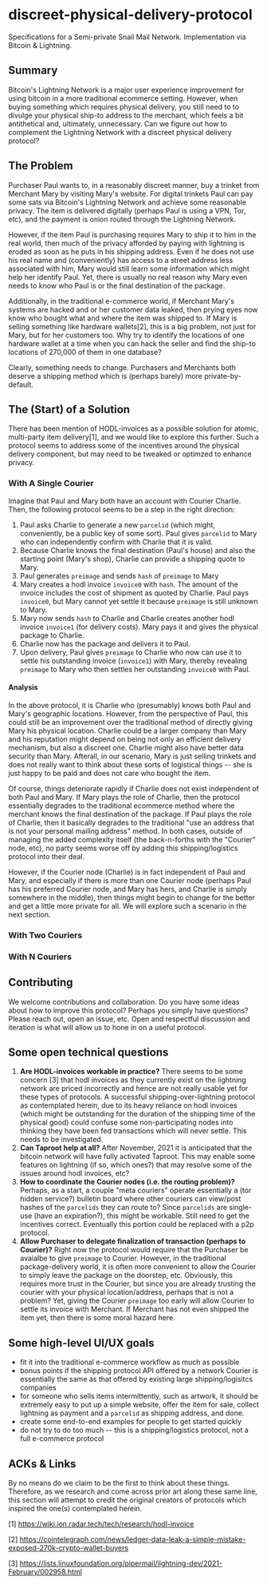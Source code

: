 # discreet-physical-delivery-protocol
Specifications for a Semi-private Snail Mail Network. Implementation via Bitcoin &amp; Lightning.

## Summary 
Bitcoin's Lightning Network is a major user experience improvement for using bitcoin in a more traditional
ecommerce setting. However, when buying something which requires physical delivery, you still need to to divulge your physical ship-to address to the merchant, which feels a bit antithetical and, ultimately, unnecessary. Can we figure out how to complement the Lightning Network with a discreet physical delivery protocol?

## The Problem
Purchaser Paul wants to, in a reasonably discreet manner, buy a trinket from 
Merchant Mary by visiting Mary's website. For digital trinkets Paul can pay some
sats via Bitcoin's Lightning Network and achieve some reasonable privacy. The item is
delivered digitally (perhaps Paul is using a VPN, Tor, etc), and the payment is onion
routed through the Lightning Network.

However, if the item Paul is purchasing requires Mary to ship it to him in the
real world, then much of the privacy afforded by paying with lightning is eroded
as soon as he puts in his shipping address. Even if he does not use his real name
and (conveniently) has access to a street address less associated with him, Mary
would still learn some information which might help her identify Paul. Yet,
there is usually no real reason why Mary even needs to know who Paul is or the 
final destination of the package.

Additionally, in the traditional e-commerce world, if Merchant Mary's systems are
hacked and or her customer data leaked, then prying eyes now know who bought
what and where the item was shipped to. If Mary is selling something like
hardware wallets[2], this is a big problem, not just for Mary, but for her
customers too. Why try to identify the locations of one hardware wallet at a
time when you can hack the seller and find the ship-to locations of 270,000 of 
them in one database?

Clearly, something needs to change. Purchasers and Merchants both deserve a
shipping method which is (perhaps barely) more private-by-default.

## The (Start) of a Solution
There has been mention of HODL-invoices as a possible solution for atomic,
multi-party item delivery[1], and we would like to explore this further. Such
a protocol seems to address some of the incentives around the physical delivery
component, but may need to be tweaked or optimzed to enhance privacy.

### With A Single Courier
Imagine that Paul and Mary both have an account with Courier Charlie. Then, the
following protocol seems to be a step in the right direction:
1.  Paul asks Charlie to generate a new `parcelid` (which might, conveniently, be a public key of some sort). Paul gives `parcelid` to Mary who can independently confirm with Charlie that it is valid.
2.  Because Charlie knows the final destination (Paul's house) and also the starting point (Mary's shop), Charlie can provide a shipping quote to Mary.
2.  Paul generates `preimage` and sends `hash` of `preimage` to Mary 
2.  Mary creates a hodl invoice `invoice0` with `hash`. The amount of the invoice includes the cost of shipment as quoted by Charlie. Paul pays `invoice0`, but Mary cannot yet settle it because `preimage` is still unknown to Mary.
3.  Mary now sends `hash` to Charlie and Charlie creates another hodl invoice `invoice1` (for delivery costs). Mary pays it and gives the physical package to Charlie.
4.  Charlie now has the package and delivers it to Paul.
5.  Upon delivery, Paul gives `preimage` to Charlie who now can use it to settle his outstanding invoice (`invoice1`) with Mary, thereby revealing `preimage` to Mary who then settles her outstanding `invoice0` with Paul.

#### Analysis
In the above protocol, it is Charlie who (presumably) knows both Paul and Mary's geographic locations. However, from the perspective of Paul, this could still be an improvement over the traditional method of directly giving Mary his physical location. Charlie could be a larger company than Mary and his reputation might depend on being not only an efficient delivery mechanism, but also a discreet one. Charlie might also have better data security than Mary. Afterall, in our scenario, Mary is just selling trinkets and does not really want to think about these sorts of logistical things -- she is just happy to be paid and does not care who bought the item.

Of course, things deteriorate rapidly if Charlie does not exist independent of both Paul and Mary. If Mary plays the role of Charlie, then the protocol essentially degrades to the traditional ecommerce method where the merchant knows the final destination of the package. If Paul plays the role of Charlie, then it basically degrades to the traditional "use an address that is not your personal mailing address" method. In both cases, outside of managing the added complexity itself (the back-n-forths with the "Courier" node, etc), no party seems worse off by adding this shipping/logistics protocol into their deal. 

However, if the Courier node (Charlie) is in fact independent of Paul and Mary, and especially if there is more than one Courier node (perhaps Paul has his preferred Courier node, and Mary has hers, and Charlie is simply somewhere in the middle), then things might begin to change for the better and get a little more private for all. We will explore such a scenario in the next section.

### With Two Couriers

### With N Couriers

## Contributing
We welcome contributions and collaboration. Do you have some ideas about how to improve this protocol? Perhaps you simply have questions? Please reach out, open an issue, etc. Open and respectful discussion and iteration is what will allow us to hone in on a useful protocol.

## Some open technical questions
1. **Are HODL-invoices workable in practice?** There seems to be some concern [3] that hodl invoices as they currently exist on the lightning network are priced incorrectly and hence are not really usable yet for these types of protocols. A successful shipping-over-lightning protocol as contemplated herein, due to its heavy reliance on hodl invoices (which might be outstanding for the duration of the shipping time of the physical good) could confuse some non-participating nodes into thinking they have been fed transactions which will never settle. This needs to be investigated.
2. **Can Taproot help at all?** After November, 2021 it is anticipated that the bitcoin network will have fully activated Taproot. This may enable some features on lightning (if so, which ones?) that may resolve some of the issues around hodl invoices, etc?
3. **How to coordinate the Courier nodes (i.e. the routing problem)?** Perhaps, as a start, a couple "meta couriers" operate essentially a (tor hidden service?) bulletin board where other couriers can view/post hashes of the `parcelids` they can route to? Since `parcelids` are single-use (have an expiration?), this might be workable. Still need to get the incentives correct. Eventually this portion could be replaced with a p2p protocol.
4. **Allow Purchaser to delegate finalization of transaction (perhaps to Courier)?** Right now the protocol would require that the Purchaser be avaialbe to give `preimage` to Courier. However, in the traditional package-delivery world, it is often more convenient to allow the Courier to simply leave the package on the doorstep, etc. Obviously, this requires more trust in the Courier, but since you are already trusting the courier with your physical location/address, perhaps that is not a problem? Yet, giving the Courier `preimage` too early will allow Courier to settle its invoice with Merchant. If Merchant has not even shipped the item yet, then there is some moral hazard here.

## Some high-level UI/UX goals
* fit it into the traditional e-commerce workflow as much as possible
* bonus points if the shipping protocol API offered by a network Courier is essentially the same as that offered by existing large shipping/logisitcs companies
* for someone who sells items intermittently, such as artwork, it should be extremely easy to put up a simple website, offer the item for sale, collect lightning as payment and a `parcelid` as shipping address, and done.
* create some end-to-end examples for people to get started quickly
* do not try to do too much -- this is a shipping/logistics protocol, not a full e-commerce protocol

## ACKs & Links
By no means do we claim to be the first to think about these things. Therefore, as
we research and come across prior art along these same line, this section will
attempt to credit the original creators of protocols which inspired the one(s)
contemplated herein.

[1] https://wiki.ion.radar.tech/tech/research/hodl-invoice

[2] https://cointelegraph.com/news/ledger-data-leak-a-simple-mistake-exposed-270k-crypto-wallet-buyers

[3] https://lists.linuxfoundation.org/pipermail/lightning-dev/2021-February/002958.html
